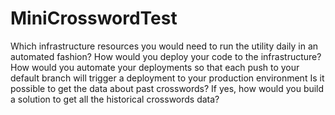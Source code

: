 # MiniCrosswordTest

Which infrastructure resources you would need to run the utility daily in an automated fashion?
How would you deploy your code to the infrastructure?
How would you automate your deployments so that each push to your default branch will trigger a deployment to your production environment Is it possible to get the data about past crosswords? If yes, how would you build a solution to get all the historical crosswords data?